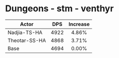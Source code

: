 # Dungeons - stm - venthyr
| Actor | DPS | Increase |
|---|:---:|:---:|
|Nadjia-TS-HA|4922|4.86%|
|Theotar-SS-HA|4868|3.71%|
|Base|4694|0.00%|
